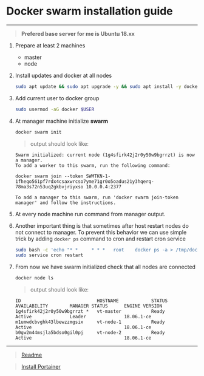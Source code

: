 # Docker swarm installation guide
___

> **Prefered base server for me is Ubuntu 18.xx**

1. Prepare at least 2 machines
    - master
    - node
1. Install updates and docker at all nodes
   ```sh
   sudo apt update && sudo apt upgrade -y && sudo apt install -y docker.io 
   ```
1. Add current user to docker group 
   ```sh 
   sudo usermod -aG docker $USER
   ```
1. At manager machine initialize **swarm**
   ```sh
   docker swarm init
   ```
   
   > output should look like:
   
   ```
   Swarm initialized: current node (1g4sfirk42j2r0y50w9bgrrzt) is now a manager.
   To add a worker to this swarm, run the following command:
   
   docker swarm join --token SWMTKN-1-1fheqo561pf7rdx4csaxwrcso7yme71gr0o5oadus21y3hqerq-78ma3s72n53uq2gkbvjriyxso 10.0.0.4:2377
   
   To add a manager to this swarm, run 'docker swarm join-token manager' and follow the instructions.
   ```
1. At every node machine run command from manager output.
1. Another important thing is that sometimes after host restart nodes do not connect to manager. To prevent this behavior we can use simple trick by adding `docker ps` command to cron and restart cron service
   ```sh
   sudo bash -c 'echo "* *     * * *   root    docker ps -a > /tmp/docker.state.txt" >> /etc/crontab'
   sudo service cron restart
   ```
1. From now we have swarm initialized check that all nodes are connected
    ```sh
    docker node ls
    ```
    > output should look like:
    ```
    ID                            HOSTNAME            STATUS              AVAILABILITY        MANAGER STATUS      ENGINE VERSION
    1g4sfirk42j2r0y50w9bgrrzt *   vt-master           Ready               Active              Leader              18.06.1-ce
    m1umwdcbvghk43lbewzzmgsix     vt-node-1           Ready               Active                                  18.06.1-ce
    b0gw2m44msjla5bdso0gil0pj     vt-node-2           Ready               Active                                  18.06.1-ce
    ```
    
---
> [Readme](../README.md)

> [Install Portainer](./portainer.md)
